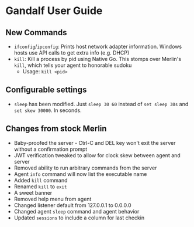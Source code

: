 # Gandalf User Guide 

## New Commands
* `ifconfig`/`ipconfig`: Prints host network adapter information. Windows hosts use API calls to get extra info (e.g. DHCP)
* `kill`: Kill a process by pid using Native Go. This stomps over Merlin's `kill`, which tells your agent to honorable sudoku
    * Usage: `kill <pid>`

## Configurable settings
* `sleep` has been modified. Just `sleep 30 60` instead of `set sleep 30s` and `set skew 30000`. In seconds.

## Changes from stock Merlin
* Baby-proofed the server - Ctrl-C and DEL key won't exit the server without a confirmation prompt
* JWT verification tweaked to allow for clock skew between agent and server
* Removed ability to run arbitrary commands from the server
* Agent `info` command will now list the executable name
* Added `kill` command
* Renamed `kill` to `exit`
* A sweet banner
* Removed help menu from agent
* Changed listener default from 127.0.0.1 to 0.0.0.0
* Changed agent `sleep` command and agent behavior
* Updated `sessions` to include a column for last checkin
